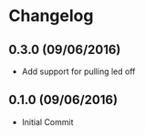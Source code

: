 # Changelog

## 0.3.0 (09/06/2016)

* Add support for pulling led off

## 0.1.0 (09/06/2016)

* Initial Commit